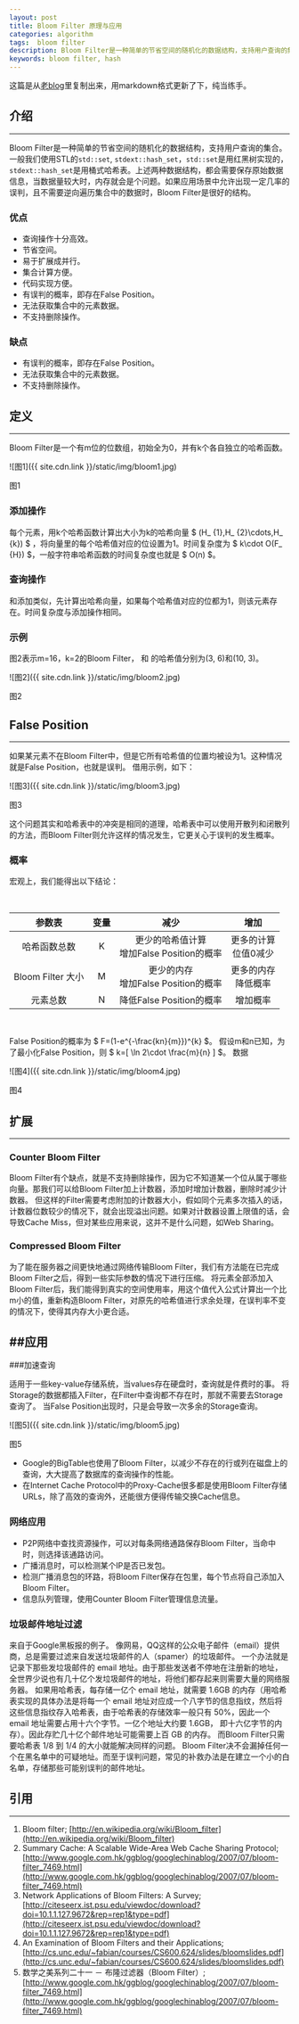 ```yaml
---
layout: post
title: Bloom Filter 原理与应用
categories: algorithm
tags:  bloom filter
description: Bloom Filter是一种简单的节省空间的随机化的数据结构，支持用户查询的集合。
keywords: bloom filter, hash
---
```


这篇是从[老blog](http://www.cppblog.com/huangwei1024/archive/2010/11/17/133869.html)里复制出来，用markdown格式更新了下，纯当练手。

## 介绍
----------

Bloom Filter是一种简单的节省空间的随机化的数据结构，支持用户查询的集合。一般我们使用STL的`std::set`, `stdext::hash_set`，`std::set`是用红黑树实现的，`stdext::hash_set`是用桶式哈希表。上述两种数据结构，都会需要保存原始数据信息，当数据量较大时，内存就会是个问题。如果应用场景中允许出现一定几率的误判，且不需要逆向遍历集合中的数据时，Bloom Filter是很好的结构。

### 优点
- 查询操作十分高效。
- 节省空间。
- 易于扩展成并行。
- 集合计算方便。
- 代码实现方便。
- 有误判的概率，即存在False Position。
- 无法获取集合中的元素数据。
- 不支持删除操作。

### 缺点
- 有误判的概率，即存在False Position。
- 无法获取集合中的元素数据。
- 不支持删除操作。

<!--more-->

## 定义
----------

Bloom Filter是一个有m位的位数组，初始全为0，并有k个各自独立的哈希函数。


![图1]({{ site.cdn.link }}/static/img/bloom1.jpg)

图1


### 添加操作

每个元素，用k个哈希函数计算出大小为k的哈希向量 $ (H_ {1},H_ {2}\cdots,H_ {k}) $
，将向量里的每个哈希值对应的位设置为1。时间复杂度为 $ k\cdot O(F_ {H}) $，一般字符串哈希函数的时间复杂度也就是 $ O(n) $。

### 查询操作

和添加类似，先计算出哈希向量，如果每个哈希值对应的位都为1，则该元素存在。时间复杂度与添加操作相同。

### 示例
图2表示m=16，k=2的Bloom Filter， 和 的哈希值分别为(3, 6)和(10, 3)。


![图2]({{ site.cdn.link }}/static/img/bloom2.jpg)

图2


## False Position
----------

如果某元素不在Bloom Filter中，但是它所有哈希值的位置均被设为1。这种情况就是False Position，也就是误判。
借用示例，如下：


![图3]({{ site.cdn.link }}/static/img/bloom3.jpg)

图3


这个问题其实和哈希表中的冲突是相同的道理，哈希表中可以使用开散列和闭散列的方法，而Bloom Filter则允许这样的情况发生，它更关心于误判的发生概率。

### 概率

宏观上，我们能得出以下结论：

<br/>

|参数表	|变量	|减少	|增加|
|:-----:|:-----:|:-----:|:--:|
|哈希函数总数	|K	|  更少的哈希值计算<br/>增加False Position的概率|更多的计算<br/>位值0减少|
|Bloom Filter 大小	|M	|更少的内存<br/>增加False Position的概率|更多的内存<br/>降低概率|
|元素总数|	N|  降低False Position的概率| 增加概率|

<br/>

False Position的概率为 $ F=(1-e^{-\frac{kn}{m}})^{k} $。
假设m和n已知，为了最小化False Position，则 $ k=[ \ln 2\cdot \frac{m}{n} ] $。
数据


![图4]({{ site.cdn.link }}/static/img/bloom4.jpg)

图4


## 扩展
----------

### Counter Bloom Filter

Bloom Filter有个缺点，就是不支持删除操作，因为它不知道某一个位从属于哪些向量。那我们可以给Bloom Filter加上计数器，添加时增加计数器，删除时减少计数器。
但这样的Filter需要考虑附加的计数器大小，假如同个元素多次插入的话，计数器位数较少的情况下，就会出现溢出问题。如果对计数器设置上限值的话，会导致Cache Miss，但对某些应用来说，这并不是什么问题，如Web Sharing。

### Compressed Bloom Filter

为了能在服务器之间更快地通过网络传输Bloom Filter，我们有方法能在已完成Bloom Filter之后，得到一些实际参数的情况下进行压缩。
将元素全部添加入Bloom Filter后，我们能得到真实的空间使用率，用这个值代入公式计算出一个比m小的值，重新构造Bloom Filter，对原先的哈希值进行求余处理，在误判率不变的情况下，使得其内存大小更合适。

##应用
-------------

###加速查询

适用于一些key-value存储系统，当values存在硬盘时，查询就是件费时的事。
将Storage的数据都插入Filter，在Filter中查询都不存在时，那就不需要去Storage查询了。
当False Position出现时，只是会导致一次多余的Storage查询。


![图5]({{ site.cdn.link }}/static/img/bloom5.jpg)

图5


- Google的BigTable也使用了Bloom Filter，以减少不存在的行或列在磁盘上的查询，大大提高了数据库的查询操作的性能。
- 在Internet Cache Protocol中的Proxy-Cache很多都是使用Bloom Filter存储URLs，除了高效的查询外，还能很方便得传输交换Cache信息。

### 网络应用

-  P2P网络中查找资源操作，可以对每条网络通路保存Bloom Filter，当命中时，则选择该通路访问。
-  广播消息时，可以检测某个IP是否已发包。
-  检测广播消息包的环路，将Bloom Filter保存在包里，每个节点将自己添加入Bloom Filter。
-  信息队列管理，使用Counter Bloom Filter管理信息流量。

### 垃圾邮件地址过滤

来自于Google黑板报的例子。
像网易，QQ这样的公众电子邮件（email）提供商，总是需要过滤来自发送垃圾邮件的人（spamer）的垃圾邮件。
一个办法就是记录下那些发垃圾邮件的 email 地址。由于那些发送者不停地在注册新的地址，全世界少说也有几十亿个发垃圾邮件的地址，将他们都存起来则需要大量的网络服务器。
如果用哈希表，每存储一亿个 email 地址，就需要 1.6GB 的内存（用哈希表实现的具体办法是将每一个 email 地址对应成一个八字节的信息指纹，然后将这些信息指纹存入哈希表，由于哈希表的存储效率一般只有 50%，因此一个 email 地址需要占用十六个字节。一亿个地址大约要 1.6GB， 即十六亿字节的内存）。因此存贮几十亿个邮件地址可能需要上百 GB 的内存。
而Bloom Filter只需要哈希表 1/8 到 1/4 的大小就能解决同样的问题。
Bloom Filter决不会漏掉任何一个在黑名单中的可疑地址。而至于误判问题，常见的补救办法是在建立一个小的白名单，存储那些可能别误判的邮件地址。

## 引用
----
1. Bloom filter; [http://en.wikipedia.org/wiki/Bloom_filter](http://en.wikipedia.org/wiki/Bloom_filter)
2. Summary Cache: A Scalable Wide-Area Web Cache Sharing Protocol;
[http://www.google.com.hk/ggblog/googlechinablog/2007/07/bloom-filter_7469.html](http://www.google.com.hk/ggblog/googlechinablog/2007/07/bloom-filter_7469.html)
3. Network Applications of Bloom Filters: A Survey;[http://citeseerx.ist.psu.edu/viewdoc/download?doi=10.1.1.127.9672&rep=rep1&type=pdf](http://citeseerx.ist.psu.edu/viewdoc/download?doi=10.1.1.127.9672&rep=rep1&type=pdf)
4.   An Examination of Bloom Filters and their Applications;[http://cs.unc.edu/~fabian/courses/CS600.624/slides/bloomslides.pdf](http://cs.unc.edu/~fabian/courses/CS600.624/slides/bloomslides.pdf)
5. 数学之美系列二十一 － 布隆过滤器（Bloom Filter）;[http://www.google.com.hk/ggblog/googlechinablog/2007/07/bloom-filter_7469.html](http://www.google.com.hk/ggblog/googlechinablog/2007/07/bloom-filter_7469.html)
